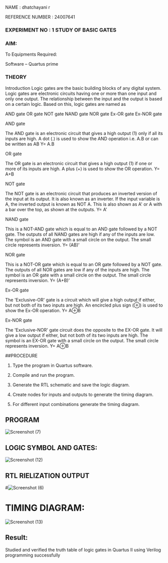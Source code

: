 
NAME : dhatchayani r

REFERENCE NUMBER : 24007641

### EXPERIMENT NO : 1 STUDY OF BASIC GATES

### AIM:

To 
Equipments Required:

Software – Quartus prime 

### THEORY

Introduction Logic gates are the basic building blocks of any digital system. Logic gates are electronic circuits having one or more than one input and only one output. The relationship between the input and the output is based on a certain logic. Based on this, logic gates are named as

AND gate OR gate NOT gate NAND gate NOR gate Ex-OR gate Ex-NOR gate

AND gate

The AND gate is an electronic circuit that gives a high output (1) only if all its inputs are high. A dot (.) is used to show the AND operation i.e. A.B or can be written as AB
Y= A.B

OR gate

The OR gate is an electronic circuit that gives a high output (1) if one or more of its inputs are high. A plus (+) is used to show the OR operation.
Y= A+B

NOT gate

The NOT gate is an electronic circuit that produces an inverted version of the input at its output. It is also known as an inverter. If the input variable is A, the inverted output is known as NOT A. This is also shown as A' or A with a bar over the top, as shown at the outputs.
Y= A'

NAND gate

This is a NOT-AND gate which is equal to an AND gate followed by a NOT gate. The outputs of all NAND gates are high if any of the inputs are low. The symbol is an AND gate with a small circle on the output. The small circle represents inversion.
Y= (AB)’

NOR gate

This is a NOT-OR gate which is equal to an OR gate followed by a NOT gate. The outputs of all NOR gates are low if any of the inputs are high. The symbol is an OR gate with a small circle on the output. The small circle represents inversion.
Y= (A+B)’

Ex-OR gate

The 'Exclusive-OR' gate is a circuit which will give a high output if either, but not both of its two inputs are high. An encircled plus sign (⊕) is used to show the Ex-OR operation.
Y= A⊕B

Ex-NOR gate

The 'Exclusive-NOR' gate circuit does the opposite to the EX-OR gate. It will give a low output if either, but not both of its two inputs are high. The symbol is an EX-OR gate with a small circle on the output. The small circle represents inversion.
Y= A⊕B

##PROCEDURE

1.	Type the program in Quartus software.

2.	Compile and run the program.

3.	Generate the RTL schematic and save the logic diagram.

4.	Create nodes for inputs and outputs to generate the timing diagram.

5.	For different input combinations generate the timing diagram.


## PROGRAM

![Screenshot (7)](https://github.com/user-attachments/assets/89d24a1a-7b89-47e5-a3d7-dd826d3a618c)

 
## LOGIC SYMBOL AND GATES:

![Screenshot (12)](https://github.com/user-attachments/assets/a3424628-dbe4-4697-99db-f55833781ce1)

## RTL RIELIZATION OUTPUT


#![Screenshot (6)](https://github.com/user-attachments/assets/ca7befce-17a2-4bd4-8aef-851c7abbf381)
# TIMING DIAGRAM:


![Screenshot (13)](https://github.com/user-attachments/assets/bac7ed24-332e-4d71-99cc-291aec8e5fcf)



## Result: 
Studied and verified  the truth table of logic gates in Quartus II using Verilog programming successfully



